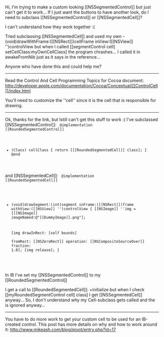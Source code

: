 

Hi, I'm trying to make a custom looking [[NSSegmentedControl]] but just can't get it to work...
If I just want the buttons to have another look, do I need to subclass [[NSSegmentedControl]] or [[NSSegmentedCell]]?

I can't understand how they work together :(

Tried subclassing [[NSSegmentedCell]] and used my own - (void)drawWithFrame:([[NSRect]])cellFrame inView:([[NSView]] '')controlView
but when I called [[segmentControl cell] setCellClass:myOwnCellClass] the program chrashes...
I called it in awakeFromNib just as it says in the reference...

Anyone who have done this and could help me?

----

Read the Control And Cell Programming Topics for Cocoa document: http://developer.apple.com/documentation/Cocoa/Conceptual/[[ControlCell]]/index.html

You'll need to customize the ''cell'' since it is the cell that is responsible for drawing.

----

Ok, thanks for the link, but Istill can't get this stuff to work :(
I've subclassed [[NSSegmentedControl]]:
<code>
@implementation [[RoundedSegmentedControl]]

+ (Class) cellClass
{
	return [[[RoundedSegmentedCell]] class];
}
@end
</code>

and [[NSSegmentedCell]]:
<code>
@implementation [[RoundedSegmentedCell]]

- (void)drawSegment:(int)segment inFrame:([[NSRect]])frame withView:([[NSView]] '')controlView
{
    [[NSImage]] ''img = [[[NSImage]] imageNamed:@"[[DummyImage]].png"];	
    
    [img drawInRect: [self bounds]  
		   fromRect: [[NSZeroRect]] 
		  operation: [[NSCompositeSourceOver]] 
		   fraction: 1.0]; 
    [img release];
}
</code>

In IB I've set my [[NSSegmentedControl]] to my [[RoundedSegmentedControl]]

I get a call to [[RoundedSegmentedCell]]: +initialize but when I check [[myRoundedSegmentControl cell] class] I get [[NSSegmentedCell]] anyway...
So, I don't understand why my Cell-subclass gets called and the is ignored anyway...

----
You have to do more work to get your custom cell to be used for an IB-created control. This post has more details on why and how to work around it: http://www.mikeash.com/blog/pivot/entry.php?id=17